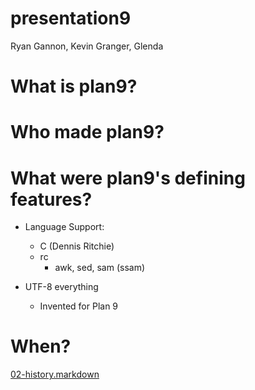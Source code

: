 # presentation9

Ryan Gannon, Kevin Granger, Glenda

# What is plan9?

# Who made plan9?

# What were plan9's defining features?

- Language Support:
	- C (Dennis Ritchie)
	- rc
		- awk, sed, sam (ssam)

- UTF-8 everything
	- Invented for Plan 9

# When?

[02-history.markdown](02-history.markdown)